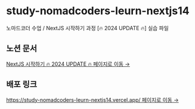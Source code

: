 # study-nomadcoders-leurn-nextjs14

노마드코더 수업 / NextJS 시작하기 과정 [🔥 2024 UPDATE 🔥] 실습 파일

## 노션 문서

[NextJS 시작하기 🔥 2024 UPDATE 🔥 페이지로 이동 →](https://seemly-mile-d41.notion.site/2024-UPDATE-faa1609b765c4e07a8dc51eabdc9f4d1?pvs=4)

## 배포 링크

[https://study-nomadcoders-leurn-nextjs14.vercel.app/ 페이지로 이동 →](https://study-nomadcoders-leurn-nextjs14.vercel.app/)
